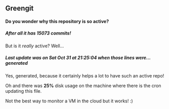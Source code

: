 ## Greengit

#### Do you wonder why this repository is so active?

##### After all it has 15073 commits!

But is it *really* active? Well...

##### Last update was on Sat Oct 31 at 21:25:04 when those lines were... generated

Yes, generated, because it certainly helps a lot to have such an active repo!

Oh and there was **25%** disk usage on the machine
where there is the cron updating this file.

Not the best way to monitor a VM in the cloud but it works! :)
